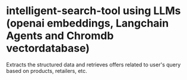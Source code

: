 # intelligent-search-tool using LLMs (openai embeddings, Langchain Agents and Chromdb vectordatabase)
Extracts the structured data and retrieves offers related to user's query based on products, retailers, etc.
